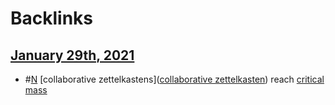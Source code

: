 
# Backlinks
## [January 29th, 2021](<January 29th, 2021.md>)
- #[N](<N.md>) [collaborative zettelkastens]([collaborative zettelkasten](<collaborative zettelkasten.md>)) reach [critical mass](<critical mass.md>)

